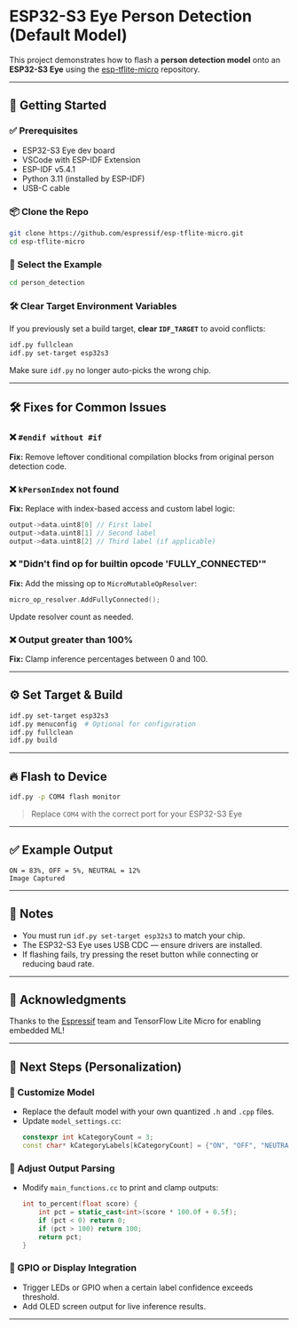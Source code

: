 # ESP32-S3 Eye Person Detection (Default Model)

This project demonstrates how to flash a **person detection model** onto an **ESP32-S3 Eye** using the [esp-tflite-micro](https://github.com/espressif/esp-tflite-micro) repository.

---

## 🚀 Getting Started

### ✅ Prerequisites
- ESP32-S3 Eye dev board
- VSCode with ESP-IDF Extension
- ESP-IDF v5.4.1
- Python 3.11 (installed by ESP-IDF)
- USB-C cable

### 📦 Clone the Repo
```bash
git clone https://github.com/espressif/esp-tflite-micro.git
cd esp-tflite-micro
```

### 📂 Select the Example
```bash
cd person_detection
```

### 🛠️ Clear Target Environment Variables
If you previously set a build target, **clear `IDF_TARGET`** to avoid conflicts:
```bash
idf.py fullclean
idf.py set-target esp32s3
```
Make sure `idf.py` no longer auto-picks the wrong chip.

---

## 🛠️ Fixes for Common Issues

### ❌ `#endif without #if`
**Fix:** Remove leftover conditional compilation blocks from original person detection code.

### ❌ `kPersonIndex` not found
**Fix:** Replace with index-based access and custom label logic:
```cpp
output->data.uint8[0] // First label
output->data.uint8[1] // Second label
output->data.uint8[2] // Third label (if applicable)
```

### ❌ "Didn't find op for builtin opcode 'FULLY_CONNECTED'"
**Fix:** Add the missing op to `MicroMutableOpResolver`:
```cpp
micro_op_resolver.AddFullyConnected();
```
Update resolver count as needed.

### ❌ Output greater than 100%
**Fix:** Clamp inference percentages between 0 and 100.

---

## ⚙️ Set Target & Build

```bash
idf.py set-target esp32s3
idf.py menuconfig  # Optional for configuration
idf.py fullclean
idf.py build
```

---

## 🔥 Flash to Device

```bash
idf.py -p COM4 flash monitor
```
> Replace `COM4` with the correct port for your ESP32-S3 Eye

---

## ✅ Example Output
```text
ON = 83%, OFF = 5%, NEUTRAL = 12%
Image Captured
```

---

## 🧠 Notes
- You must run `idf.py set-target esp32s3` to match your chip.
- The ESP32-S3 Eye uses USB CDC — ensure drivers are installed.
- If flashing fails, try pressing the reset button while connecting or reducing baud rate.

---

## 🙌 Acknowledgments
Thanks to the [Espressif](https://github.com/espressif) team and TensorFlow Lite Micro for enabling embedded ML!

---

## 🧪 Next Steps (Personalization)

### 🎯 Customize Model
- Replace the default model with your own quantized `.h` and `.cpp` files.
- Update `model_settings.cc`:
  ```cpp
  constexpr int kCategoryCount = 3;
  const char* kCategoryLabels[kCategoryCount] = {"ON", "OFF", "NEUTRAL"};
  ```

### 🎯 Adjust Output Parsing
- Modify `main_functions.cc` to print and clamp outputs:
  ```cpp
  int to_percent(float score) {
      int pct = static_cast<int>(score * 100.0f + 0.5f);
      if (pct < 0) return 0;
      if (pct > 100) return 100;
      return pct;
  }
  ```

### 🎯 GPIO or Display Integration
- Trigger LEDs or GPIO when a certain label confidence exceeds threshold.
- Add OLED screen output for live inference results.

---

